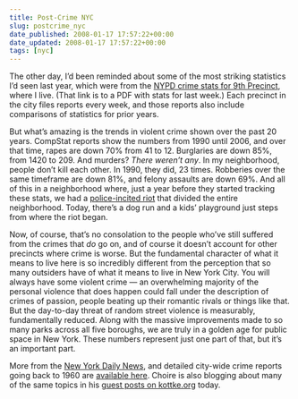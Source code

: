 ```yaml
---
title: Post-Crime NYC
slug: postcrime_nyc
date_published: 2008-01-17 17:57:22+00:00
date_updated: 2008-01-17 17:57:22+00:00
tags: [nyc]
---
```

The other day, I’d been reminded about some of the most striking statistics I’d seen last year, which were from the [NYPD crime stats for 9th Precinct](https://web.archive.org/web/20080911003650/http://www.nyc.gov/html/nypd/downloads/pdf/crime_statistics/cs009pct.pdf), where I live. (That link is to a PDF with stats for last week.) Each precinct in the city files reports every week, and those reports also include comparisons of statistics for prior years.

But what’s amazing is the trends in violent crime shown over the past 20 years. CompStat reports show the numbers from 1990 until 2006, and over that time, rapes are down 70% from 41 to 12. Burglaries are down 85%, from 1420 to 209. And murders? *There weren’t any*. In my neighborhood, people don’t kill each other. In 1990, they did, 23 times. Robberies over the same timeframe are down 81%, and felony assaults are down 69%. And all of this in a neighborhood where, just a year before they started tracking these stats, we had a [police-incited riot](http://en.wikipedia.org/wiki/Tompkins_Square_Park_Police_Riot) that divided the entire neighborhood. Today, there’s a dog run and a kids’ playground just steps from where the riot began.

Now, of course, that’s no consolation to the people who’ve still suffered from the crimes that *do* go on, and of course it doesn’t account for other precincts where crime is worse. But the fundamental character of what it means to live here is so incredibly different from the perception that so many outsiders have of what it means to live in New York City. You will always have some violent crime — an overwhelming majority of the personal violence that does happen could fall under the description of crimes of passion, people beating up their romantic rivals or things like that. But the day-to-day threat of random street violence is measurably, fundamentally reduced. Along with the massive improvements made to so many parks across all five boroughs, we are truly in a golden age for public space in New York. These numbers represent just one part of that, but it’s an important part.

More from the [New York Daily News](https://www.nydailynews.com/opinion/nypd-historic-feat-quiet-critics-article-1.340182), and detailed city-wide crime reports going back to 1960 are [available here](http://www.disastercenter.com/crime/nycrime.htm). Choire is also blogging about many of the same topics in his [guest posts on kottke.org](http://www.kottke.org/) today.
